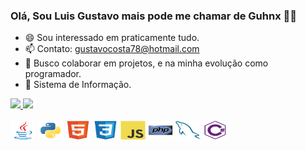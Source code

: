 ### Olá, Sou Luis Gustavo mais pode me chamar de Guhnx 👋😀

- 😄 Sou interessado em praticamente tudo.
- 📫 Contato: gustavocosta78@hotmail.com
- 💞️ Busco colaborar em projetos, e na minha evolução como programador.
- 📘 Sistema de Informação.

<div>
  <a href="https://github.com/Guhnx">
  <img height="180em" src="https://github-readme-stats.vercel.app/api?username=Guhnx&show_icons=true&theme=tokyonight&include_all_commits=true&count_private=true"/>
  <img height="180em" src="https://github-readme-stats.vercel.app/api/top-langs/?username=caiosimioni&layout=compact&langs_count=7&theme=tokyonight"/>
</div>
  

<div style="display: inline-block;"><br>
  <img align="center" alt="Luis-Java" height="30" width="40" src="https://raw.githubusercontent.com/devicons/devicon/master/icons/java/java-original.svg">
  <img align="center" alt="Luis-Python" height="30" width="40" src="https://github.com/devicons/devicon/raw/master/icons/python/python-original.svg">
  <img align="center" alt="Luis-HTML" height="30" width="40" src="https://github.com/devicons/devicon/raw/master/icons/html5/html5-original.svg">
  <img align="center" alt="Luis-CSS" height="30" width="40" src="https://raw.githubusercontent.com/devicons/devicon/master/icons/css3/css3-original.svg">
  <img align="center" alt="Luis-JS" height="30" width="40" src="https://github.com/devicons/devicon/raw/master/icons/javascript/javascript-original.svg">
  <img align="center" alt="Luis-PHP" height="30" width="40" src="https://raw.githubusercontent.com/devicons/devicon/master/icons/php/php-original.svg">
  <img align="center" alt="Luis-MySQL" height="30" width="40" src="https://github.com/devicons/devicon/raw/master/icons/mysql/mysql-original.svg">
  <img align="center" alt="Luis-Csharp" height="30" width="40" src="https://github.com/devicons/devicon/blob/master/icons/csharp/csharp-line.svg">
</div>
